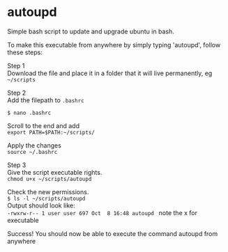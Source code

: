# autoupd
Simple bash script to update and upgrade ubuntu in bash.

To make this executable from anywhere by simply typing 'autoupd', follow these steps:
<br>

Step 1
<br>
Download the file and place it in a folder that it will live permanently, eg `~/scripts`
<br>

Step 2
<br>
Add the filepath to `.bashrc`
<br>

`$ nano .bashrc`

Scroll to the end and add 
<br>
`export PATH=$PATH:~/scripts/`
<br>

Apply the changes
<br>
`source ~/.bashrc`
<br>

Step 3
<br>
Give the script executable rights.
<br>
`chmod u+x ~/scripts/autoupd`

Check the new permissions.
<br>
`$ ls -l ~/scripts/autoupd`
<br>
Output should look like:
<br>
`-rwxrw-r-- 1 user user 697 Oct  8 16:48 autoupd ` note the x for executable
<br>

Success! You should now be able to execute the command autoupd from anywhere
